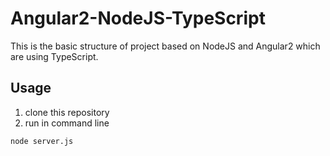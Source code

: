 # Angular2-NodeJS-TypeScript
This is the basic structure of project based on NodeJS and Angular2 which are using TypeScript.

## Usage

1. clone this repository
2. run in command line
```
node server.js
```
